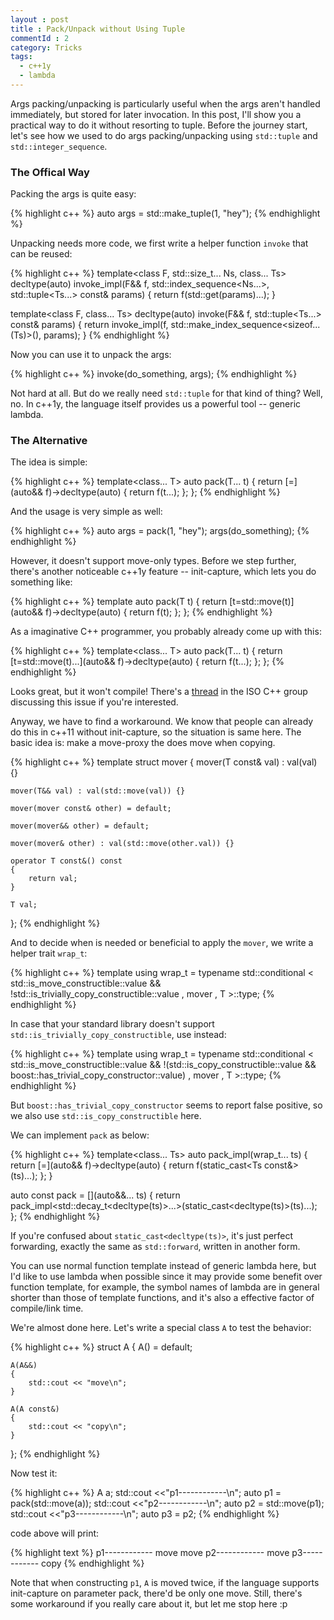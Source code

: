 ```yaml
---
layout : post
title : Pack/Unpack without Using Tuple
commentId : 2
category: Tricks
tags:
  - c++1y
  - lambda
---
```


Args packing/unpacking is particularly useful when the args aren't handled immediately, but stored for later invocation.
In this post, I'll show you a practical way to do it without resorting to tuple.
Before the journey start, let's see how we used to do args packing/unpacking using `std::tuple` and `std::integer_sequence`.

### The Offical Way

Packing the args is quite easy:

{% highlight c++ %}
auto args = std::make_tuple(1, "hey");
{% endhighlight %}

Unpacking needs more code, we first write a helper function `invoke` that can be reused:

{% highlight c++ %}
template<class F, std::size_t... Ns, class... Ts>
decltype(auto) invoke_impl(F&& f, std::index_sequence<Ns...>, std::tuple<Ts...> const& params)
{
    return f(std::get<Ns>(params)...);
}

template<class F, class... Ts>
decltype(auto) invoke(F&& f, std::tuple<Ts...> const& params)
{
    return invoke_impl(f, std::make_index_sequence<sizeof...(Ts)>(), params);
}
{% endhighlight %}

Now you can use it to unpack the args:

{% highlight c++ %}
invoke(do_something, args);
{% endhighlight %}

Not hard at all.
But do we really need `std::tuple` for that kind of thing?
Well, no. In c++1y, the language itself provides us a powerful tool -- generic lambda.

### The Alternative

The idea is simple:

{% highlight c++ %}
template<class... T>
auto pack(T... t)
{
    return [=](auto&& f)->decltype(auto)
    {
        return f(t...);
    };
};
{% endhighlight %}

And the usage is very simple as well:

{% highlight c++ %}
auto args = pack(1, "hey");
args(do_something);
{% endhighlight %}

However, it doesn't support move-only types. Before we step further, there's another noticeable c++1y feature -- init-capture, which lets you do something like:

{% highlight c++ %}
template<class T>
auto pack(T t)
{
    return [t=std::move(t)](auto&& f)->decltype(auto)
    {
        return f(t);
    };
};
{% endhighlight %}

As a imaginative C++ programmer, you probably already come up with this:

{% highlight c++ %}
template<class... T>
auto pack(T... t)
{
    return [t=std::move(t)...](auto&& f)->decltype(auto)
    {
        return f(t...);
    };
};
{% endhighlight %}

Looks great, but it won't compile!
There's a [thread](https://groups.google.com/a/isocpp.org/forum/#!topic/std-discussion/ePRzn4K7VcM) in the ISO C++ group discussing this issue if you're interested.

Anyway, we have to find a workaround. We know that people can already do this in c++11 without init-capture, so the situation is same here. The basic idea is: make a move-proxy the does move when copying.

{% highlight c++ %}
template<class T>
struct mover
{
    mover(T const& val) : val(val) {}

    mover(T&& val) : val(std::move(val)) {}

    mover(mover const& other) = default;

    mover(mover&& other) = default; 

    mover(mover& other) : val(std::move(other.val)) {}

    operator T const&() const
    {
        return val; 
    }

    T val;
};
{% endhighlight %}

And to decide when is needed or beneficial to apply the `mover`, we write a helper trait `wrap_t`:

{% highlight c++ %}
template<class T>
using wrap_t = typename std::conditional
    <
        std::is_move_constructible<T>::value
    && !std::is_trivially_copy_constructible<T>::value
      , mover<T>
      , T
    >::type;
{% endhighlight %}

In case that your standard library doesn't support `std::is_trivially_copy_constructible`, use instead:

{% highlight c++ %}
template<class T>
using wrap_t = typename std::conditional
    <
        std::is_move_constructible<T>::value
    && !(std::is_copy_constructible<T>::value && boost::has_trivial_copy_constructor<T>::value)
      , mover<T>
      , T
    >::type;
{% endhighlight %}

But `boost::has_trivial_copy_constructor` seems to report false positive, so we also use `std::is_copy_constructible` here.

We can implement `pack` as below:

{% highlight c++ %}
template<class... Ts>
auto pack_impl(wrap_t<Ts>... ts)
{
    return [=](auto&& f)->decltype(auto)
    {
        return f(static_cast<Ts const&>(ts)...);
    };
}

auto const pack = [](auto&&... ts)
{
    return pack_impl<std::decay_t<decltype(ts)>...>(static_cast<decltype(ts)>(ts)...);
};
{% endhighlight %}

If you're confused about `static_cast<decltype(ts)>`, it's just perfect forwarding, exactly the same as `std::forward`, written in another form.

You can use normal function template instead of generic lambda here, but I'd like to use lambda when possible since it may provide some benefit over function template, for example, the symbol names of lambda are in general shorter than those of template functions, and it's also a effective factor of compile/link time.

We're almost done here. Let's write a special class `A` to test the behavior:

{% highlight c++ %}
struct A
{
    A() = default;

    A(A&&)
    {
        std::cout << "move\n";
    }

    A(A const&)
    {
        std::cout << "copy\n";
    }
};
{% endhighlight %}

Now test it:

{% highlight c++ %}
A a;
std::cout <<"p1------------\n";
auto p1 = pack(std::move(a));
std::cout <<"p2------------\n";
auto p2 = std::move(p1);
std::cout <<"p3------------\n";
auto p3 = p2;
{% endhighlight %}

code above will print:

{% highlight text %}
p1------------
move
move
p2------------
move
p3------------
copy
{% endhighlight %}

Note that when constructing `p1`, `A` is moved twice, if the language supports init-capture on parameter pack, there'd be only one move. Still, there's some workaround if you really care about it, but let me stop here :p
